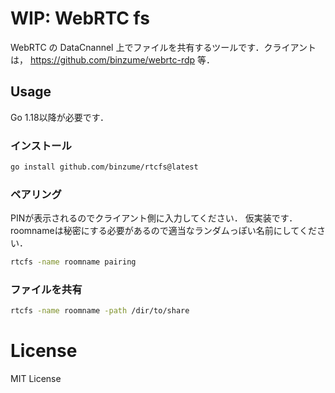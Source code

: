
# WIP: WebRTC fs

WebRTC の DataCnannel 上でファイルを共有するツールです．クライアントは， https://github.com/binzume/webrtc-rdp 等．

## Usage

Go 1.18以降が必要です．

### インストール

```bash
go install github.com/binzume/rtcfs@latest
```

### ペアリング

PINが表示されるのでクライアント側に入力してください．
仮実装です．roomnameは秘密にする必要があるので適当なランダムっぽい名前にしてください．

```bash
rtcfs -name roomname pairing
```

### ファイルを共有

```bash
rtcfs -name roomname -path /dir/to/share
```

# License

MIT License
